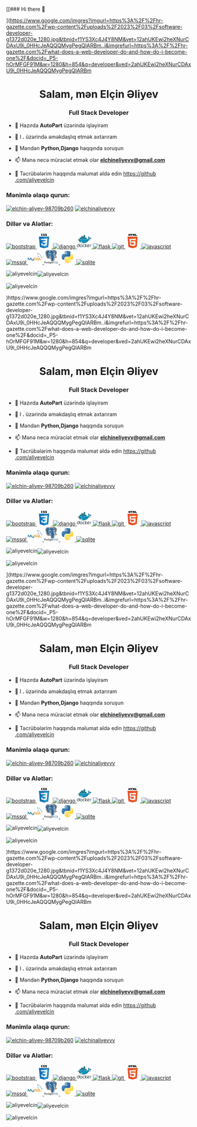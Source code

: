 [[### Hi there 👋

<!--
**aliyevelcin/aliyevelcin** is a ✨ _special_ ✨ repository because its `README.md` (this file) appears on your GitHub profile.

Here are some ideas to get you started:

- 🔭 I’m currently working on ...
- 🌱 I’m currently learning ...
- 👯 I’m looking to collaborate on ...
- 🤔 I’m looking for help with ...
- 💬 Ask me about ...
- 📫 How to reach me: ...
- 😄 Pronouns: ...
- ⚡ Fun fact: ...
-->
](https://www.google.com/imgres?imgurl=https%3A%2F%2Fhr-gazette.com%2Fwp-content%2Fuploads%2F2023%2F03%2Fsoftware-developer-g1372d020e_1280.jpg&tbnid=f1YS3Xc4J4Y8NM&vet=12ahUKEwi2heXNurCDAxU9i_0HHcJeAQQQMygPegQIARBm..i&imgrefurl=https%3A%2F%2Fhr-gazette.com%2Fwhat-does-a-web-developer-do-and-how-do-i-become-one%2F&docid=_P5-hOrMFGF91M&w=1280&h=854&q=developer&ved=2ahUKEwi2heXNurCDAxU9i_0HHcJeAQQQMygPegQIARBm
<h1 align="center">Salam, mən Elçin Əliyev</h1>
<h3 align="center">Full Stack Developer</h3>

- 🔭 Hazırda **AutoPart** üzərində işləyirəm

- 👯 ​​I **.** üzərində əməkdaşlıq etmək axtarıram

- 💬 Məndən **Python,Django** haqqında soruşun

- 📫 Mənə necə müraciət etmək olar **elchineliyevv@gmail.com**

- 📄 Təcrübələrim haqqında məlumat əldə edin [https://github .com/aliyevelcin](https://github.com/aliyevelcin)

<h3 align="left">Mənimlə əlaqə qurun:</h3>
<p align="left">
<a href="https://linkedin .com/in/elchin-aliyev-98709b260" target="blank"><img align="center" src="https://raw.githubusercontent.com/rahuldkjain/github-profile-readme-generator/master/src /images/icons/Social/linked-in-alt.svg" alt="elchin-aliyev-98709b260" height="30" width="40" /></a>
<a href="https://instagram .com/elchinaliyevvv" target="blank"><img align="center" src="https://raw.githubusercontent.com/rahuldkjain/github-profile-readme-generator/master/src/images/icons/Social /instagram.svg" alt="elchinaliyevvv" height="30" width="40" /></a>
</p>

<h3 align="left">Dillər və Alətlər:</h3>
<p align="left"> <a href="https://getbootstrap.com" target="_blank" rel="noreferrer"> <img src="https://raw.githubusercontent.com/devicons/devicon /master/icons/bootstrap/bootstrap-plain-wordmark.svg" alt="bootstrap" width="40" height="40"/> </a> <a href="https://www.w3schools.com /css/" target="_blank" rel="noreferrer"> <img src="https://raw.githubusercontent.com/devicons/devicon/master/icons/css3/css3-original-wordmark.svg" alt= "css3" width="40" height="40"/> </a> <a href="https://www.djangoproject.com/" target="_blank" rel="noreferrer"> <img src= "https://cdn.worldvectorlogo.com/logos/django.svg" alt="django" width="40" height="40"/> </a> <a href="https://www.docker .com/" target="_blank" rel="noreferrer"> <img src="https://raw.githubusercontent.com/devicons/devicon/master/icons/docker/docker-original-wordmark.svg" alt= "docker" width="40" height="40"/> </a> <a href="https://flask.palletsprojects.com/" target="_blank" rel="noreferrer"> <img src= "https://www.vectorlogo.zone/logos/pocoo_flask/pocoo_flask-icon.svg" alt="flask" width="40" height="40"/> </a> <a href="https:/ /git-scm.com/" target="_blank" rel="noreferrer"> <img src="https://www.vectorlogo.zone/logos/git-scm/git-scm-icon.svg" alt= "git" width="40" height="40"/> </a> <a href="https://www.w3.org/html/" target="_blank" rel="noreferrer"> <img src="https://raw.githubusercontent.com/devicons/devicon/master/icons/html5/html5-original-wordmark.svg" alt="html5" width="40" height="40"/> </ a> <a href="https://developer.mozilla.org/en-US/docs/Web/JavaScript" target="_blank" rel="noreferrer"> <img src="https://raw.githubusercontent .com/devicons/devicon/master/icons/javascript/javascript-original.svg" alt="javascript" width="40" height="40"/> </a> <a href="https://www .microsoft.com/en-us/sql-server" target="_blank" rel="noreferrer"> <img src="https://www.svgrepo.com/show/303229/microsoft-sql-server-logo .svg" alt="mssql" width="40" height="40"/> </a> <a href="https://www.mysql.com/" target="_blank" rel="noreferrer"> <img src="https://raw.githubusercontent.com/devicons/devicon/master/icons/mysql/mysql-original-wordmark.svg" alt="mysql" width="40" height="40"/> </a> <a href="https://www.postgresql.org" target="_blank" rel="noreferrer"> <img src="https://raw.githubusercontent.com/devicons/devicon/master /icons/postgresql/postgresql-original-wordmark.svg" alt="postgresql" width="40" height="40"/> </a> <a href="https://www.python.org" hədəfi ="_blank" rel="noreferrer"> <img src="https://raw.githubusercontent.com/devicons/devicon/master/icons/python/python-original.svg" alt="python" eni="40" " height="40"/> </a> <a href="https://www.sqlite.org/" target="_blank" rel="noreferrer"> <img src="https://www. vectorlogo.zone/logos/sqlite/sqlite-icon.svg" alt="sqlite" width="40" height="40"/> </a> </p>

<p><img align="left" src="https://github-readme-stats.vercel.app/api/top-langs?username=aliyevelcin&show_icons=true&locale=en&layout=compact" alt="aliyevelcin" /> </p>

<p> <img align="center" src="https://github-readme-stats.vercel.app/api?username=aliyevelcin&show_icons=true&locale=en" alt="aliyevelcin" /> </p>

<p><img align="center" src="https://github-readme-streak-stats.herokuapp.com/?user=aliyevelcin&" alt="aliyevelcin" /></p>
)https://www.google.com/imgres?imgurl=https%3A%2F%2Fhr-gazette.com%2Fwp-content%2Fuploads%2F2023%2F03%2Fsoftware-developer-g1372d020e_1280.jpg&tbnid=f1YS3Xc4J4Y8NM&vet=12ahUKEwi2heXNurCDAxU9i_0HHcJeAQQQMygPegQIARBm..i&imgrefurl=https%3A%2F%2Fhr-gazette.com%2Fwhat-does-a-web-developer-do-and-how-do-i-become-one%2F&docid=_P5-hOrMFGF91M&w=1280&h=854&q=developer&ved=2ahUKEwi2heXNurCDAxU9i_0HHcJeAQQQMygPegQIARBm
<h1 align="center">Salam, mən Elçin Əliyev</h1>
<h3 align="center">Full Stack Developer</h3>

- 🔭 Hazırda **AutoPart** üzərində işləyirəm

- 👯 ​​I **.** üzərində əməkdaşlıq etmək axtarıram

- 💬 Məndən **Python,Django** haqqında soruşun

- 📫 Mənə necə müraciət etmək olar **elchineliyevv@gmail.com**

- 📄 Təcrübələrim haqqında məlumat əldə edin [https://github .com/aliyevelcin](https://github.com/aliyevelcin)

<h3 align="left">Mənimlə əlaqə qurun:</h3>
<p align="left">
<a href="https://linkedin .com/in/elchin-aliyev-98709b260" target="blank"><img align="center" src="https://raw.githubusercontent.com/rahuldkjain/github-profile-readme-generator/master/src /images/icons/Social/linked-in-alt.svg" alt="elchin-aliyev-98709b260" height="30" width="40" /></a>
<a href="https://instagram .com/elchinaliyevvv" target="blank"><img align="center" src="https://raw.githubusercontent.com/rahuldkjain/github-profile-readme-generator/master/src/images/icons/Social /instagram.svg" alt="elchinaliyevvv" height="30" width="40" /></a>
</p>

<h3 align="left">Dillər və Alətlər:</h3>
<p align="left"> <a href="https://getbootstrap.com" target="_blank" rel="noreferrer"> <img src="https://raw.githubusercontent.com/devicons/devicon /master/icons/bootstrap/bootstrap-plain-wordmark.svg" alt="bootstrap" width="40" height="40"/> </a> <a href="https://www.w3schools.com /css/" target="_blank" rel="noreferrer"> <img src="https://raw.githubusercontent.com/devicons/devicon/master/icons/css3/css3-original-wordmark.svg" alt= "css3" width="40" height="40"/> </a> <a href="https://www.djangoproject.com/" target="_blank" rel="noreferrer"> <img src= "https://cdn.worldvectorlogo.com/logos/django.svg" alt="django" width="40" height="40"/> </a> <a href="https://www.docker .com/" target="_blank" rel="noreferrer"> <img src="https://raw.githubusercontent.com/devicons/devicon/master/icons/docker/docker-original-wordmark.svg" alt= "docker" width="40" height="40"/> </a> <a href="https://flask.palletsprojects.com/" target="_blank" rel="noreferrer"> <img src= "https://www.vectorlogo.zone/logos/pocoo_flask/pocoo_flask-icon.svg" alt="flask" width="40" height="40"/> </a> <a href="https:/ /git-scm.com/" target="_blank" rel="noreferrer"> <img src="https://www.vectorlogo.zone/logos/git-scm/git-scm-icon.svg" alt= "git" width="40" height="40"/> </a> <a href="https://www.w3.org/html/" target="_blank" rel="noreferrer"> <img src="https://raw.githubusercontent.com/devicons/devicon/master/icons/html5/html5-original-wordmark.svg" alt="html5" width="40" height="40"/> </ a> <a href="https://developer.mozilla.org/en-US/docs/Web/JavaScript" target="_blank" rel="noreferrer"> <img src="https://raw.githubusercontent .com/devicons/devicon/master/icons/javascript/javascript-original.svg" alt="javascript" width="40" height="40"/> </a> <a href="https://www .microsoft.com/en-us/sql-server" target="_blank" rel="noreferrer"> <img src="https://www.svgrepo.com/show/303229/microsoft-sql-server-logo .svg" alt="mssql" width="40" height="40"/> </a> <a href="https://www.mysql.com/" target="_blank" rel="noreferrer"> <img src="https://raw.githubusercontent.com/devicons/devicon/master/icons/mysql/mysql-original-wordmark.svg" alt="mysql" width="40" height="40"/> </a> <a href="https://www.postgresql.org" target="_blank" rel="noreferrer"> <img src="https://raw.githubusercontent.com/devicons/devicon/master /icons/postgresql/postgresql-original-wordmark.svg" alt="postgresql" width="40" height="40"/> </a> <a href="https://www.python.org" hədəfi ="_blank" rel="noreferrer"> <img src="https://raw.githubusercontent.com/devicons/devicon/master/icons/python/python-original.svg" alt="python" eni="40" " height="40"/> </a> <a href="https://www.sqlite.org/" target="_blank" rel="noreferrer"> <img src="https://www. vectorlogo.zone/logos/sqlite/sqlite-icon.svg" alt="sqlite" width="40" height="40"/> </a> </p>

<p><img align="left" src="https://github-readme-stats.vercel.app/api/top-langs?username=aliyevelcin&show_icons=true&locale=en&layout=compact" alt="aliyevelcin" /> </p>

<p> <img align="center" src="https://github-readme-stats.vercel.app/api?username=aliyevelcin&show_icons=true&locale=en" alt="aliyevelcin" /> </p>

<p><img align="center" src="https://github-readme-streak-stats.herokuapp.com/?user=aliyevelcin&" alt="aliyevelcin" /></p>
](https://www.google.com/imgres?imgurl=https%3A%2F%2Fhr-gazette.com%2Fwp-content%2Fuploads%2F2023%2F03%2Fsoftware-developer-g1372d020e_1280.jpg&tbnid=f1YS3Xc4J4Y8NM&vet=12ahUKEwi2heXNurCDAxU9i_0HHcJeAQQQMygPegQIARBm..i&imgrefurl=https%3A%2F%2Fhr-gazette.com%2Fwhat-does-a-web-developer-do-and-how-do-i-become-one%2F&docid=_P5-hOrMFGF91M&w=1280&h=854&q=developer&ved=2ahUKEwi2heXNurCDAxU9i_0HHcJeAQQQMygPegQIARBm
<h1 align="center">Salam, mən Elçin Əliyev</h1>
<h3 align="center">Full Stack Developer</h3>

- 🔭 Hazırda **AutoPart** üzərində işləyirəm

- 👯 ​​I **.** üzərində əməkdaşlıq etmək axtarıram

- 💬 Məndən **Python,Django** haqqında soruşun

- 📫 Mənə necə müraciət etmək olar **elchineliyevv@gmail.com**

- 📄 Təcrübələrim haqqında məlumat əldə edin [https://github .com/aliyevelcin](https://github.com/aliyevelcin)

<h3 align="left">Mənimlə əlaqə qurun:</h3>
<p align="left">
<a href="https://linkedin .com/in/elchin-aliyev-98709b260" target="blank"><img align="center" src="https://raw.githubusercontent.com/rahuldkjain/github-profile-readme-generator/master/src /images/icons/Social/linked-in-alt.svg" alt="elchin-aliyev-98709b260" height="30" width="40" /></a>
<a href="https://instagram .com/elchinaliyevvv" target="blank"><img align="center" src="https://raw.githubusercontent.com/rahuldkjain/github-profile-readme-generator/master/src/images/icons/Social /instagram.svg" alt="elchinaliyevvv" height="30" width="40" /></a>
</p>

<h3 align="left">Dillər və Alətlər:</h3>
<p align="left"> <a href="https://getbootstrap.com" target="_blank" rel="noreferrer"> <img src="https://raw.githubusercontent.com/devicons/devicon /master/icons/bootstrap/bootstrap-plain-wordmark.svg" alt="bootstrap" width="40" height="40"/> </a> <a href="https://www.w3schools.com /css/" target="_blank" rel="noreferrer"> <img src="https://raw.githubusercontent.com/devicons/devicon/master/icons/css3/css3-original-wordmark.svg" alt= "css3" width="40" height="40"/> </a> <a href="https://www.djangoproject.com/" target="_blank" rel="noreferrer"> <img src= "https://cdn.worldvectorlogo.com/logos/django.svg" alt="django" width="40" height="40"/> </a> <a href="https://www.docker .com/" target="_blank" rel="noreferrer"> <img src="https://raw.githubusercontent.com/devicons/devicon/master/icons/docker/docker-original-wordmark.svg" alt= "docker" width="40" height="40"/> </a> <a href="https://flask.palletsprojects.com/" target="_blank" rel="noreferrer"> <img src= "https://www.vectorlogo.zone/logos/pocoo_flask/pocoo_flask-icon.svg" alt="flask" width="40" height="40"/> </a> <a href="https:/ /git-scm.com/" target="_blank" rel="noreferrer"> <img src="https://www.vectorlogo.zone/logos/git-scm/git-scm-icon.svg" alt= "git" width="40" height="40"/> </a> <a href="https://www.w3.org/html/" target="_blank" rel="noreferrer"> <img src="https://raw.githubusercontent.com/devicons/devicon/master/icons/html5/html5-original-wordmark.svg" alt="html5" width="40" height="40"/> </ a> <a href="https://developer.mozilla.org/en-US/docs/Web/JavaScript" target="_blank" rel="noreferrer"> <img src="https://raw.githubusercontent .com/devicons/devicon/master/icons/javascript/javascript-original.svg" alt="javascript" width="40" height="40"/> </a> <a href="https://www .microsoft.com/en-us/sql-server" target="_blank" rel="noreferrer"> <img src="https://www.svgrepo.com/show/303229/microsoft-sql-server-logo .svg" alt="mssql" width="40" height="40"/> </a> <a href="https://www.mysql.com/" target="_blank" rel="noreferrer"> <img src="https://raw.githubusercontent.com/devicons/devicon/master/icons/mysql/mysql-original-wordmark.svg" alt="mysql" width="40" height="40"/> </a> <a href="https://www.postgresql.org" target="_blank" rel="noreferrer"> <img src="https://raw.githubusercontent.com/devicons/devicon/master /icons/postgresql/postgresql-original-wordmark.svg" alt="postgresql" width="40" height="40"/> </a> <a href="https://www.python.org" hədəfi ="_blank" rel="noreferrer"> <img src="https://raw.githubusercontent.com/devicons/devicon/master/icons/python/python-original.svg" alt="python" eni="40" " height="40"/> </a> <a href="https://www.sqlite.org/" target="_blank" rel="noreferrer"> <img src="https://www. vectorlogo.zone/logos/sqlite/sqlite-icon.svg" alt="sqlite" width="40" height="40"/> </a> </p>

<p><img align="left" src="https://github-readme-stats.vercel.app/api/top-langs?username=aliyevelcin&show_icons=true&locale=en&layout=compact" alt="aliyevelcin" /> </p>

<p> <img align="center" src="https://github-readme-stats.vercel.app/api?username=aliyevelcin&show_icons=true&locale=en" alt="aliyevelcin" /> </p>

<p><img align="center" src="https://github-readme-streak-stats.herokuapp.com/?user=aliyevelcin&" alt="aliyevelcin" /></p>
)https://www.google.com/imgres?imgurl=https%3A%2F%2Fhr-gazette.com%2Fwp-content%2Fuploads%2F2023%2F03%2Fsoftware-developer-g1372d020e_1280.jpg&tbnid=f1YS3Xc4J4Y8NM&vet=12ahUKEwi2heXNurCDAxU9i_0HHcJeAQQQMygPegQIARBm..i&imgrefurl=https%3A%2F%2Fhr-gazette.com%2Fwhat-does-a-web-developer-do-and-how-do-i-become-one%2F&docid=_P5-hOrMFGF91M&w=1280&h=854&q=developer&ved=2ahUKEwi2heXNurCDAxU9i_0HHcJeAQQQMygPegQIARBm
<h1 align="center">Salam, mən Elçin Əliyev</h1>
<h3 align="center">Full Stack Developer</h3>

- 🔭 Hazırda **AutoPart** üzərində işləyirəm

- 👯 ​​I **.** üzərində əməkdaşlıq etmək axtarıram

- 💬 Məndən **Python,Django** haqqında soruşun

- 📫 Mənə necə müraciət etmək olar **elchineliyevv@gmail.com**

- 📄 Təcrübələrim haqqında məlumat əldə edin [https://github .com/aliyevelcin](https://github.com/aliyevelcin)

<h3 align="left">Mənimlə əlaqə qurun:</h3>
<p align="left">
<a href="https://linkedin .com/in/elchin-aliyev-98709b260" target="blank"><img align="center" src="https://raw.githubusercontent.com/rahuldkjain/github-profile-readme-generator/master/src /images/icons/Social/linked-in-alt.svg" alt="elchin-aliyev-98709b260" height="30" width="40" /></a>
<a href="https://instagram .com/elchinaliyevvv" target="blank"><img align="center" src="https://raw.githubusercontent.com/rahuldkjain/github-profile-readme-generator/master/src/images/icons/Social /instagram.svg" alt="elchinaliyevvv" height="30" width="40" /></a>
</p>

<h3 align="left">Dillər və Alətlər:</h3>
<p align="left"> <a href="https://getbootstrap.com" target="_blank" rel="noreferrer"> <img src="https://raw.githubusercontent.com/devicons/devicon /master/icons/bootstrap/bootstrap-plain-wordmark.svg" alt="bootstrap" width="40" height="40"/> </a> <a href="https://www.w3schools.com /css/" target="_blank" rel="noreferrer"> <img src="https://raw.githubusercontent.com/devicons/devicon/master/icons/css3/css3-original-wordmark.svg" alt= "css3" width="40" height="40"/> </a> <a href="https://www.djangoproject.com/" target="_blank" rel="noreferrer"> <img src= "https://cdn.worldvectorlogo.com/logos/django.svg" alt="django" width="40" height="40"/> </a> <a href="https://www.docker .com/" target="_blank" rel="noreferrer"> <img src="https://raw.githubusercontent.com/devicons/devicon/master/icons/docker/docker-original-wordmark.svg" alt= "docker" width="40" height="40"/> </a> <a href="https://flask.palletsprojects.com/" target="_blank" rel="noreferrer"> <img src= "https://www.vectorlogo.zone/logos/pocoo_flask/pocoo_flask-icon.svg" alt="flask" width="40" height="40"/> </a> <a href="https:/ /git-scm.com/" target="_blank" rel="noreferrer"> <img src="https://www.vectorlogo.zone/logos/git-scm/git-scm-icon.svg" alt= "git" width="40" height="40"/> </a> <a href="https://www.w3.org/html/" target="_blank" rel="noreferrer"> <img src="https://raw.githubusercontent.com/devicons/devicon/master/icons/html5/html5-original-wordmark.svg" alt="html5" width="40" height="40"/> </ a> <a href="https://developer.mozilla.org/en-US/docs/Web/JavaScript" target="_blank" rel="noreferrer"> <img src="https://raw.githubusercontent .com/devicons/devicon/master/icons/javascript/javascript-original.svg" alt="javascript" width="40" height="40"/> </a> <a href="https://www .microsoft.com/en-us/sql-server" target="_blank" rel="noreferrer"> <img src="https://www.svgrepo.com/show/303229/microsoft-sql-server-logo .svg" alt="mssql" width="40" height="40"/> </a> <a href="https://www.mysql.com/" target="_blank" rel="noreferrer"> <img src="https://raw.githubusercontent.com/devicons/devicon/master/icons/mysql/mysql-original-wordmark.svg" alt="mysql" width="40" height="40"/> </a> <a href="https://www.postgresql.org" target="_blank" rel="noreferrer"> <img src="https://raw.githubusercontent.com/devicons/devicon/master /icons/postgresql/postgresql-original-wordmark.svg" alt="postgresql" width="40" height="40"/> </a> <a href="https://www.python.org" hədəfi ="_blank" rel="noreferrer"> <img src="https://raw.githubusercontent.com/devicons/devicon/master/icons/python/python-original.svg" alt="python" eni="40" " height="40"/> </a> <a href="https://www.sqlite.org/" target="_blank" rel="noreferrer"> <img src="https://www. vectorlogo.zone/logos/sqlite/sqlite-icon.svg" alt="sqlite" width="40" height="40"/> </a> </p>

<p><img align="left" src="https://github-readme-stats.vercel.app/api/top-langs?username=aliyevelcin&show_icons=true&locale=en&layout=compact" alt="aliyevelcin" /> </p>

<p> <img align="center" src="https://github-readme-stats.vercel.app/api?username=aliyevelcin&show_icons=true&locale=en" alt="aliyevelcin" /> </p>

<p><img align="center" src="https://github-readme-streak-stats.herokuapp.com/?user=aliyevelcin&" alt="aliyevelcin" /></p>

